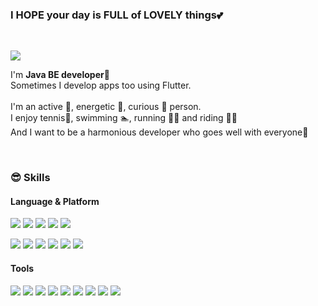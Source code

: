 <h3 align='left'>I HOPE your day is FULL of <b>LOVELY things💕</b></h3> <br/>
<p align='left'>
<!--   <a href="" target="_blank"><img src="https://img.shields.io/badge/Blog-DD0B78?style=flat-square&logo=GitHub%20Sponsors&logoColor=white"/></a> -->
  <a href="mailto:cher.blair.h@gmail.com" target="_blank"><img src="https://img.shields.io/badge/cher.blair.h@gmail.com-EA4335?style=flat-square&logo=Gmail&logoColor=white"/></a>
<!--   <a href="https://www.linkedin.com/in/" target="_blank"><img src="https://img.shields.io/badge/SoyeonKim-0A66C2?style=flat-square&logo=Linkedin&logoColor=white"/></a> -->
<!--   <a href="https://twitter.com/" target="_blank"><img src="https://img.shields.io/badge/cowkite-1DA1F2?style=flat-square&logo=Twitter&logoColor=white"/></a> -->
</p>
<p align='left'>
  I'm <b>Java BE developer</b>🚀 <br/>
  Sometimes I develop apps too using Flutter.<br/><br/>
  I'm an active 🙌, energetic 💪, curious 🤔 person.<br/>
  I enjoy tennis🎾, swimming 🏊, running 🏃‍♂️ and riding 🚴‍♀️<br/>
  And I want to be a harmonious developer who goes well with everyone🤞
</p>

<br/>

<h3 align='left'>😎 Skills</h3>
<h4 align='left'>Language & Platform  </h4>
<p align='left'>
  <img src="https://img.shields.io/badge/Java-a51000?style=flat-square&logo=coffeescript&logoColor=white"/>
  <img src="https://img.shields.io/badge/JavaScript-EFD81D?style=flat-square&logo=JavaScript&logoColor=white"/>
  <img src="https://img.shields.io/badge/HTML-E34F26?style=flat-square&logo=html5&logoColor=white"/>
  <img src="https://img.shields.io/badge/CSS-1572B6?style=flat-square&logo=css3&logoColor=white"/>
  <img src="https://img.shields.io/badge/Dart-2AB1AC?style=flat-square&logo=dart&logoColor=white"/>
</p>
<p align='left'>
  <img src="https://img.shields.io/badge/Spring-6DB33F?style=flat-square&logo=spring&logoColor=white"/>
  <img src="https://img.shields.io/badge/Spring Boot-6DB33F?style=flat-square&logo=springboot&logoColor=white"/>
  <img src="https://img.shields.io/badge/Flutter-02569B?style=flat-square&logo=mariadb&logoColor=white"/>
  <img src="https://img.shields.io/badge/MariaDB-003545?style=flat-square&logo=Flutter&logoColor=white"/>
  <img src="https://img.shields.io/badge/MySQL-4479A1?style=flat-square&logo=mysql&logoColor=black"/>
  <img src="https://img.shields.io/badge/Apache Tomcat-F8DC75?style=flat-square&logo=apachetomcat&logoColor=black"/>
</p>

<h4 align='left'>Tools</h3>
<p align='left'>
  <img src="https://img.shields.io/badge/IntelliJ-000000?style=flat-square&logo=intellijidea&logoColor=white"/>
  <img src="https://img.shields.io/badge/Eclipse-782A90?style=flat-square&logo=eclipseide&logoColor=white"/>
  <img src="https://img.shields.io/badge/androidstudio-3DDC84?style=flat-square&logo=androidstudio&logoColor=black"/>
  <img src="https://img.shields.io/badge/Firebase-FFCA28?style=flat-square&logo=Firebase&logoColor=black"/>
  <img src="https://img.shields.io/badge/Git-F05032?style=flat-square&logo=Git&logoColor=white"/>
  <img src="https://img.shields.io/badge/GitHub-181717?style=flat-square&logo=github&logoColor=white"/>
  <img src="https://img.shields.io/badge/GitLab-FC6D26?style=flat-square&logo=gitlab&logoColor=white"/>
  <img src="https://img.shields.io/badge/slack-4A154B?style=flat-square&logo=slack&logoColor=white"/>
  <img src="https://img.shields.io/badge/jira-0052CC?style=flat-square&logo=jira&logoColor=white"/>
</p>
